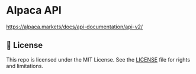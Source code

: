 # Alpaca API

https://alpaca.markets/docs/api-documentation/api-v2/

## 📄 License

This repo is licensed under the MIT License. See the [LICENSE](LICENSE.md) file for rights and limitations.
